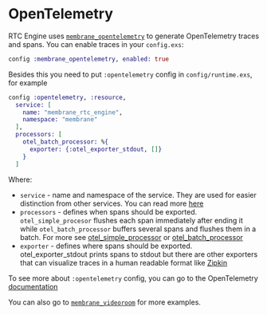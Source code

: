 # OpenTelemetry

RTC Engine uses [`membrane_opentelemetry`](https://github.com/membraneframework/membrane_opentelemetry) to generate OpenTelemetry traces and spans.
You can enable traces in your `config.exs`:
```elixir
config :membrane_opentelemetry, enabled: true
```
Besides this you need to put `:opentelemetry` config in `config/runtime.exs`, for example
```elixir
config :opentelemetry, :resource,
  service: [
    name: "membrane_rtc_engine",
    namespace: "membrane"
  ],
  processors: [
    otel_batch_processor: %{
      exporter: {:otel_exporter_stdout, []}
    }
  ]
```
Where:
  * `service` - name and namespace of the service. They are used for easier distinction from other services. You can read more [here](https://opentelemetry.io/docs/reference/specification/resource/semantic_conventions/#service)
  * `processors` - defines when spans should be exported. `otel_simple_procesor` flushes each span immediately after ending it while `otel_batch_processor` buffers several spans and flushes them in a batch. For more see [otel_simple_processor](https://hexdocs.pm/opentelemetry/otel_simple_processor.html) or [otel_batch_processor](https://hexdocs.pm/opentelemetry/otel_batch_processor.html)
  * `exporter` - defines where spans should be exported. otel_exporter_stdout prints spans to stdout but there are other exporters that can visualize traces in a human readable format like [Zipkin](https://github.com/open-telemetry/opentelemetry-erlang/tree/main/apps/opentelemetry_zipkin)

To see more about `:opentelemetry` config, you can go to the OpenTelemetry [documentation](https://opentelemetry.io/docs/instrumentation/erlang/getting-started/#initialization-and-configuration)

You can also go to [`membrane_videoroom`](https://github.com/membraneframework/membrane_videoroom) for more examples.